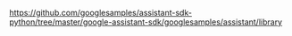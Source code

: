 https://github.com/googlesamples/assistant-sdk-python/tree/master/google-assistant-sdk/googlesamples/assistant/library
